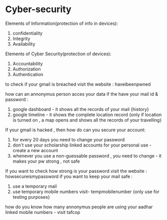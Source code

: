 # Cyber-security

Elements of Information(protection of info in devices):
1. confidentiality 
2. Integrity 
3. Availability

Elements of Cyber Security(protection of devices):
1. Accountability
2. Authorization
3. Authentication

to check if your gmail is breached visit the website : haveibeenpwned

how can an annonymus person acces your data if the have your mail id & password : 
1. google dashboard - it shows all the records of your mail {history}
2. google timeline - it shows the complete location record {only if location is turned on , a map opens and shows all the records of your travelling}

If your gmail is hacked , then how do can you secure your account: 
1. for every 20 days you need to change your password
2. don't use your scholarship linked accounts for your personal use - create a new account
3. whenever you use a non-guessable password , you need to change - it makes your pw strong , not safe

If you want to check how strong is your password visit the website : howsecureismypassword
if you want to keep your mail safe : 
1. use a temporary mail
2. use temporary mobile numbers visit- tempmobilenumber {only use for testing purposes}

how do you know how many annonymus people are using your aadhar linked mobile numbers - visit tafcop
